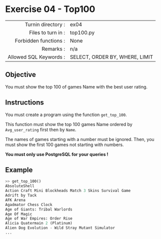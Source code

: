# Exercise 04 - Top100

|                         |                    |
| -----------------------:| ------------------ |
|   Turnin directory :    |  ex04              |
|   Files to turn in :    |  top100.py         |
|   Forbidden functions : |  None              |
|   Remarks :             |  n/a               |
| Allowed SQL Keywords :  | SELECT, ORDER BY, WHERE, LIMIT |

## Objective

You must show the top 100 of games Name with the best user rating.

## Instructions

You must create a program using the function `get_top_100`.

This function must show the top 100 games Name ordered by `Avg_user_rating` first then by `Name`.

The names of games starting with a number must be ignored. Then, you must show the first 100 games not starting with numbers.

**You must only use PostgreSQL for your queries !**

## Example

```python
>> get_top_100()
AbsoluteShell
Action Craft Mini Blockheads Match 3 Skins Survival Game
Adrift by Tack
AFK Arena
Agadmator Chess Clock
Age of Giants: Tribal Warlords
Age Of Magic
Age of War Empires: Order Rise
Alicia Quatermain 2 (Platinum)
Alien Dog Evolution - Wild Stray Mutant Simulator
...
```